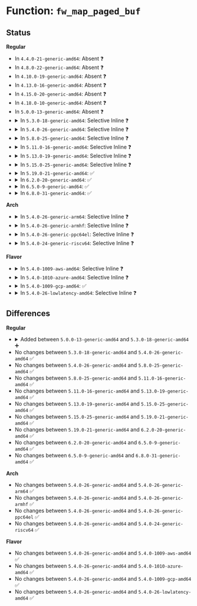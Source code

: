 # Function: <code>fw_map_paged_buf</code>

## Status
<b>Regular</b>
<ul>
<li>
In <code>4.4.0-21-generic-amd64</code>: Absent ❓
</li>
<li>
In <code>4.8.0-22-generic-amd64</code>: Absent ❓
</li>
<li>
In <code>4.10.0-19-generic-amd64</code>: Absent ❓
</li>
<li>
In <code>4.13.0-16-generic-amd64</code>: Absent ❓
</li>
<li>
In <code>4.15.0-20-generic-amd64</code>: Absent ❓
</li>
<li>
In <code>4.18.0-10-generic-amd64</code>: Absent ❓
</li>
<li>
In <code>5.0.0-13-generic-amd64</code>: Absent ❓
</li>
<li>
<details>
<summary>In <code>5.3.0-18-generic-amd64</code>: Selective Inline ❓</summary>

```c
int fw_map_paged_buf(struct fw_priv * fw_priv)
```

```json
{
  "name": "fw_map_paged_buf",
  "collision_type": "Unique Global",
  "inline_type": "Selective",
  "funcs": [
    {
      "addr": 18446744071586141488,
      "name": "fw_map_paged_buf",
      "external": true,
      "loc": "drivers/base/firmware_loader/main.c:319",
      "file": "drivers/base/firmware_loader/main.c",
      "inline": "not declared, inlined",
      "caller_inline": [],
      "caller_func": [
        "drivers/base/firmware_loader/main.c:fw_decompress_xz",
        "drivers/base/firmware_loader/fallback.c:firmware_loading_store"
      ]
    }
  ],
  "symbols": [
    {
      "addr": 18446744071586141488,
      "name": "fw_map_paged_buf",
      "section": ".text",
      "bind": "STB_GLOBAL",
      "size": 114
    }
  ]
}
```
</details>
</li>
<li>
<details>
<summary>In <code>5.4.0-26-generic-amd64</code>: Selective Inline ❓</summary>

```c
int fw_map_paged_buf(struct fw_priv * fw_priv)
```

```json
{
  "name": "fw_map_paged_buf",
  "collision_type": "Unique Global",
  "inline_type": "Selective",
  "funcs": [
    {
      "addr": 18446744071586289968,
      "name": "fw_map_paged_buf",
      "external": true,
      "loc": "drivers/base/firmware_loader/main.c:319",
      "file": "drivers/base/firmware_loader/main.c",
      "inline": "not declared, inlined",
      "caller_inline": [],
      "caller_func": [
        "drivers/base/firmware_loader/main.c:fw_decompress_xz",
        "drivers/base/firmware_loader/fallback.c:firmware_loading_store"
      ]
    }
  ],
  "symbols": [
    {
      "addr": 18446744071586289968,
      "name": "fw_map_paged_buf",
      "section": ".text",
      "bind": "STB_GLOBAL",
      "size": 114
    }
  ]
}
```
</details>
</li>
<li>
<details>
<summary>In <code>5.8.0-25-generic-amd64</code>: Selective Inline ❓</summary>

```c
int fw_map_paged_buf(struct fw_priv * fw_priv)
```

```json
{
  "name": "fw_map_paged_buf",
  "collision_type": "Unique Global",
  "inline_type": "Selective",
  "funcs": [
    {
      "addr": 18446744071587060618,
      "name": "fw_map_paged_buf",
      "external": true,
      "loc": "drivers/base/firmware_loader/main.c:328",
      "file": "drivers/base/firmware_loader/main.c",
      "inline": "not declared, inlined",
      "caller_inline": [
        "drivers/base/firmware_loader/main.c:fw_decompress_xz_pages",
        "drivers/base/firmware_loader/main.c:fw_decompress_xz_pages"
      ],
      "caller_func": [
        "drivers/base/firmware_loader/fallback.c:firmware_loading_store"
      ]
    }
  ],
  "symbols": [
    {
      "addr": 18446744071587060928,
      "name": "fw_map_paged_buf",
      "section": ".text",
      "bind": "STB_GLOBAL",
      "size": 89
    }
  ]
}
```
</details>
</li>
<li>
<details>
<summary>In <code>5.11.0-16-generic-amd64</code>: Selective Inline ❓</summary>

```c
int fw_map_paged_buf(struct fw_priv * fw_priv)
```

```json
{
  "name": "fw_map_paged_buf",
  "collision_type": "Unique Global",
  "inline_type": "Selective",
  "funcs": [
    {
      "addr": 18446744071587145114,
      "name": "fw_map_paged_buf",
      "external": true,
      "loc": "drivers/base/firmware_loader/main.c:349",
      "file": "drivers/base/firmware_loader/main.c",
      "inline": "not declared, inlined",
      "caller_inline": [
        "drivers/base/firmware_loader/main.c:fw_decompress_xz_pages",
        "drivers/base/firmware_loader/main.c:fw_decompress_xz_pages"
      ],
      "caller_func": [
        "drivers/base/firmware_loader/fallback.c:firmware_loading_store"
      ]
    }
  ],
  "symbols": [
    {
      "addr": 18446744071587145424,
      "name": "fw_map_paged_buf",
      "section": ".text",
      "bind": "STB_GLOBAL",
      "size": 89
    }
  ]
}
```
</details>
</li>
<li>
<details>
<summary>In <code>5.13.0-19-generic-amd64</code>: Selective Inline ❓</summary>

```c
int fw_map_paged_buf(struct fw_priv * fw_priv)
```

```json
{
  "name": "fw_map_paged_buf",
  "collision_type": "Unique Global",
  "inline_type": "Selective",
  "funcs": [
    {
      "addr": 18446744071587032339,
      "name": "fw_map_paged_buf",
      "external": true,
      "loc": "drivers/base/firmware_loader/main.c:350",
      "file": "drivers/base/firmware_loader/main.c",
      "inline": "not declared, inlined",
      "caller_inline": [
        "drivers/base/firmware_loader/main.c:fw_decompress_xz",
        "drivers/base/firmware_loader/main.c:fw_decompress_xz"
      ],
      "caller_func": [
        "drivers/base/firmware_loader/fallback.c:firmware_loading_store"
      ]
    }
  ],
  "symbols": [
    {
      "addr": 18446744071587032432,
      "name": "fw_map_paged_buf",
      "section": ".text",
      "bind": "STB_GLOBAL",
      "size": 89
    }
  ]
}
```
</details>
</li>
<li>
<details>
<summary>In <code>5.15.0-25-generic-amd64</code>: Selective Inline ❓</summary>

```c
int fw_map_paged_buf(struct fw_priv * fw_priv)
```

```json
{
  "name": "fw_map_paged_buf",
  "collision_type": "Unique Global",
  "inline_type": "Selective",
  "funcs": [
    {
      "addr": 18446744071587599395,
      "name": "fw_map_paged_buf",
      "external": true,
      "loc": "drivers/base/firmware_loader/main.c:351",
      "file": "drivers/base/firmware_loader/main.c",
      "inline": "not declared, inlined",
      "caller_inline": [
        "drivers/base/firmware_loader/main.c:fw_decompress_xz",
        "drivers/base/firmware_loader/main.c:fw_decompress_xz"
      ],
      "caller_func": [
        "drivers/base/firmware_loader/fallback.c:firmware_loading_store"
      ]
    }
  ],
  "symbols": [
    {
      "addr": 18446744071587599488,
      "name": "fw_map_paged_buf",
      "section": ".text",
      "bind": "STB_GLOBAL",
      "size": 89
    }
  ]
}
```
</details>
</li>
<li>
<details>
<summary>In <code>5.19.0-21-generic-amd64</code>: ✅</summary>

```c
int fw_map_paged_buf(struct fw_priv * fw_priv)
```

```json
{
  "name": "fw_map_paged_buf",
  "collision_type": "Unique Global",
  "inline_type": "No",
  "funcs": [
    {
      "addr": 18446744071588937152,
      "name": "fw_map_paged_buf",
      "external": true,
      "loc": "drivers/base/firmware_loader/main.c:290",
      "file": "drivers/base/firmware_loader/main.c",
      "inline": "seen, unknown",
      "caller_inline": [],
      "caller_func": [
        "drivers/base/firmware_loader/main.c:fw_decompress_xz",
        "drivers/base/firmware_loader/sysfs.c:firmware_loading_store"
      ]
    }
  ],
  "symbols": [
    {
      "addr": 18446744071588937152,
      "name": "fw_map_paged_buf",
      "section": ".text",
      "bind": "STB_GLOBAL",
      "size": 118
    }
  ]
}
```
</details>
</li>
<li>
<details>
<summary>In <code>6.2.0-20-generic-amd64</code>: ✅</summary>

```c
int fw_map_paged_buf(struct fw_priv * fw_priv)
```

```json
{
  "name": "fw_map_paged_buf",
  "collision_type": "Unique Global",
  "inline_type": "No",
  "funcs": [
    {
      "addr": 18446744071590451392,
      "name": "fw_map_paged_buf",
      "external": true,
      "loc": "drivers/base/firmware_loader/main.c:290",
      "file": "drivers/base/firmware_loader/main.c",
      "inline": "seen, unknown",
      "caller_inline": [],
      "caller_func": [
        "drivers/base/firmware_loader/main.c:fw_decompress_xz",
        "drivers/base/firmware_loader/sysfs.c:firmware_loading_store"
      ]
    }
  ],
  "symbols": [
    {
      "addr": 18446744071590451392,
      "name": "fw_map_paged_buf",
      "section": ".text",
      "bind": "STB_GLOBAL",
      "size": 118
    }
  ]
}
```
</details>
</li>
<li>
<details>
<summary>In <code>6.5.0-9-generic-amd64</code>: ✅</summary>

```c
int fw_map_paged_buf(struct fw_priv * fw_priv)
```

```json
{
  "name": "fw_map_paged_buf",
  "collision_type": "Unique Global",
  "inline_type": "No",
  "funcs": [
    {
      "addr": 18446744071590771632,
      "name": "fw_map_paged_buf",
      "external": true,
      "loc": "drivers/base/firmware_loader/main.c:290",
      "file": "drivers/base/firmware_loader/main.c",
      "inline": "seen, unknown",
      "caller_inline": [],
      "caller_func": [
        "drivers/base/firmware_loader/main.c:fw_decompress_xz",
        "drivers/base/firmware_loader/sysfs.c:firmware_loading_store"
      ]
    }
  ],
  "symbols": [
    {
      "addr": 18446744071590771632,
      "name": "fw_map_paged_buf",
      "section": ".text",
      "bind": "STB_GLOBAL",
      "size": 118
    }
  ]
}
```
</details>
</li>
<li>
<details>
<summary>In <code>6.8.0-31-generic-amd64</code>: ✅</summary>

```c
int fw_map_paged_buf(struct fw_priv * fw_priv)
```

```json
{
  "name": "fw_map_paged_buf",
  "collision_type": "Unique Global",
  "inline_type": "No",
  "funcs": [
    {
      "addr": 18446744071591114176,
      "name": "fw_map_paged_buf",
      "external": true,
      "loc": "drivers/base/firmware_loader/main.c:291",
      "file": "drivers/base/firmware_loader/main.c",
      "inline": "seen, unknown",
      "caller_inline": [],
      "caller_func": [
        "drivers/base/firmware_loader/main.c:fw_decompress_xz",
        "drivers/base/firmware_loader/sysfs.c:firmware_loading_store"
      ]
    }
  ],
  "symbols": [
    {
      "addr": 18446744071591114176,
      "name": "fw_map_paged_buf",
      "section": ".text",
      "bind": "STB_GLOBAL",
      "size": 118
    }
  ]
}
```
</details>
</li>
</ul>
<b>Arch</b>
<ul>
<li>
<details>
<summary>In <code>5.4.0-26-generic-arm64</code>: Selective Inline ❓</summary>

```c
int fw_map_paged_buf(struct fw_priv * fw_priv)
```

```json
{
  "name": "fw_map_paged_buf",
  "collision_type": "Unique Global",
  "inline_type": "Selective",
  "funcs": [
    {
      "addr": 18446603336499122032,
      "name": "fw_map_paged_buf",
      "external": true,
      "loc": "drivers/base/firmware_loader/main.c:319",
      "file": "drivers/base/firmware_loader/main.c",
      "inline": "not declared, inlined",
      "caller_inline": [],
      "caller_func": [
        "drivers/base/firmware_loader/main.c:fw_decompress_xz",
        "drivers/base/firmware_loader/fallback.c:firmware_loading_store"
      ]
    }
  ],
  "symbols": [
    {
      "addr": 18446603336499122032,
      "name": "fw_map_paged_buf",
      "section": ".text",
      "bind": "STB_GLOBAL",
      "size": 272
    }
  ]
}
```
</details>
</li>
<li>
<details>
<summary>In <code>5.4.0-26-generic-armhf</code>: Selective Inline ❓</summary>

```c
int fw_map_paged_buf(struct fw_priv * fw_priv)
```

```json
{
  "name": "fw_map_paged_buf",
  "collision_type": "Unique Global",
  "inline_type": "Selective",
  "funcs": [
    {
      "addr": 3231670404,
      "name": "fw_map_paged_buf",
      "external": true,
      "loc": "drivers/base/firmware_loader/main.c:319",
      "file": "drivers/base/firmware_loader/main.c",
      "inline": "not declared, inlined",
      "caller_inline": [],
      "caller_func": [
        "drivers/base/firmware_loader/main.c:fw_decompress_xz",
        "drivers/base/firmware_loader/fallback.c:firmware_loading_store"
      ]
    }
  ],
  "symbols": [
    {
      "addr": 3231670404,
      "name": "fw_map_paged_buf",
      "section": ".text",
      "bind": "STB_GLOBAL",
      "size": 120
    }
  ]
}
```
</details>
</li>
<li>
<details>
<summary>In <code>5.4.0-26-generic-ppc64el</code>: Selective Inline ❓</summary>

```c
int fw_map_paged_buf(struct fw_priv * fw_priv)
```

```json
{
  "name": "fw_map_paged_buf",
  "collision_type": "Unique Global",
  "inline_type": "Selective",
  "funcs": [
    {
      "addr": 13835058055292310080,
      "name": "fw_map_paged_buf",
      "external": true,
      "loc": "drivers/base/firmware_loader/main.c:319",
      "file": "drivers/base/firmware_loader/main.c",
      "inline": "not declared, inlined",
      "caller_inline": [],
      "caller_func": [
        "drivers/base/firmware_loader/main.c:fw_decompress_xz",
        "drivers/base/firmware_loader/fallback.c:firmware_loading_store"
      ]
    }
  ],
  "symbols": [
    {
      "addr": 13835058055292310080,
      "name": "fw_map_paged_buf",
      "section": ".text",
      "bind": "STB_GLOBAL",
      "size": 176
    }
  ]
}
```
</details>
</li>
<li>
<details>
<summary>In <code>5.4.0-24-generic-riscv64</code>: Selective Inline ❓</summary>

```c
int fw_map_paged_buf(struct fw_priv * fw_priv)
```

```json
{
  "name": "fw_map_paged_buf",
  "collision_type": "Unique Global",
  "inline_type": "Selective",
  "funcs": [
    {
      "addr": 18446743936276438146,
      "name": "fw_map_paged_buf",
      "external": true,
      "loc": "drivers/base/firmware_loader/main.c:319",
      "file": "drivers/base/firmware_loader/main.c",
      "inline": "not declared, inlined",
      "caller_inline": [],
      "caller_func": [
        "drivers/base/firmware_loader/main.c:fw_decompress_xz",
        "drivers/base/firmware_loader/fallback.c:firmware_loading_store"
      ]
    }
  ],
  "symbols": [
    {
      "addr": 18446743936276438146,
      "name": "fw_map_paged_buf",
      "section": ".text",
      "bind": "STB_GLOBAL",
      "size": 90
    }
  ]
}
```
</details>
</li>
</ul>
<b>Flavor</b>
<ul>
<li>
<details>
<summary>In <code>5.4.0-1009-aws-amd64</code>: Selective Inline ❓</summary>

```c
int fw_map_paged_buf(struct fw_priv * fw_priv)
```

```json
{
  "name": "fw_map_paged_buf",
  "collision_type": "Unique Global",
  "inline_type": "Selective",
  "funcs": [
    {
      "addr": 18446744071586053216,
      "name": "fw_map_paged_buf",
      "external": true,
      "loc": "drivers/base/firmware_loader/main.c:319",
      "file": "drivers/base/firmware_loader/main.c",
      "inline": "not declared, inlined",
      "caller_inline": [],
      "caller_func": [
        "drivers/base/firmware_loader/main.c:fw_decompress_xz",
        "drivers/base/firmware_loader/fallback.c:firmware_loading_store"
      ]
    }
  ],
  "symbols": [
    {
      "addr": 18446744071586053216,
      "name": "fw_map_paged_buf",
      "section": ".text",
      "bind": "STB_GLOBAL",
      "size": 114
    }
  ]
}
```
</details>
</li>
<li>
<details>
<summary>In <code>5.4.0-1010-azure-amd64</code>: Selective Inline ❓</summary>

```c
int fw_map_paged_buf(struct fw_priv * fw_priv)
```

```json
{
  "name": "fw_map_paged_buf",
  "collision_type": "Unique Global",
  "inline_type": "Selective",
  "funcs": [
    {
      "addr": 18446744071585899168,
      "name": "fw_map_paged_buf",
      "external": true,
      "loc": "drivers/base/firmware_loader/main.c:319",
      "file": "drivers/base/firmware_loader/main.c",
      "inline": "not declared, inlined",
      "caller_inline": [],
      "caller_func": [
        "drivers/base/firmware_loader/main.c:fw_decompress_xz",
        "drivers/base/firmware_loader/fallback.c:firmware_loading_store"
      ]
    }
  ],
  "symbols": [
    {
      "addr": 18446744071585899168,
      "name": "fw_map_paged_buf",
      "section": ".text",
      "bind": "STB_GLOBAL",
      "size": 114
    }
  ]
}
```
</details>
</li>
<li>
<details>
<summary>In <code>5.4.0-1009-gcp-amd64</code>: ✅</summary>

```c
int fw_map_paged_buf(struct fw_priv * fw_priv)
```

```json
{
  "name": "fw_map_paged_buf",
  "collision_type": "Unique Global",
  "inline_type": "No",
  "funcs": [
    {
      "addr": 18446744071586239360,
      "name": "fw_map_paged_buf",
      "external": true,
      "loc": "drivers/base/firmware_loader/main.c:319",
      "file": "drivers/base/firmware_loader/main.c",
      "inline": "seen, unknown",
      "caller_inline": [],
      "caller_func": [
        "drivers/base/firmware_loader/fallback.c:firmware_loading_store"
      ]
    }
  ],
  "symbols": [
    {
      "addr": 18446744071586239360,
      "name": "fw_map_paged_buf",
      "section": ".text",
      "bind": "STB_GLOBAL",
      "size": 114
    }
  ]
}
```
</details>
</li>
<li>
<details>
<summary>In <code>5.4.0-26-lowlatency-amd64</code>: Selective Inline ❓</summary>

```c
int fw_map_paged_buf(struct fw_priv * fw_priv)
```

```json
{
  "name": "fw_map_paged_buf",
  "collision_type": "Unique Global",
  "inline_type": "Selective",
  "funcs": [
    {
      "addr": 18446744071586348960,
      "name": "fw_map_paged_buf",
      "external": true,
      "loc": "drivers/base/firmware_loader/main.c:319",
      "file": "drivers/base/firmware_loader/main.c",
      "inline": "not declared, inlined",
      "caller_inline": [],
      "caller_func": [
        "drivers/base/firmware_loader/main.c:fw_decompress_xz",
        "drivers/base/firmware_loader/fallback.c:firmware_loading_store"
      ]
    }
  ],
  "symbols": [
    {
      "addr": 18446744071586348960,
      "name": "fw_map_paged_buf",
      "section": ".text",
      "bind": "STB_GLOBAL",
      "size": 114
    }
  ]
}
```
</details>
</li>
</ul>

## Differences
<b>Regular</b>
<ul>
<li>
<details>
<summary>Added between <code>5.0.0-13-generic-amd64</code> and <code>5.3.0-18-generic-amd64</code> ➕</summary>

```c
int fw_map_paged_buf(struct fw_priv * fw_priv)
```
</details>
</li>
<li>
No changes between <code>5.3.0-18-generic-amd64</code> and <code>5.4.0-26-generic-amd64</code> ✅
</li>
<li>
No changes between <code>5.4.0-26-generic-amd64</code> and <code>5.8.0-25-generic-amd64</code> ✅
</li>
<li>
No changes between <code>5.8.0-25-generic-amd64</code> and <code>5.11.0-16-generic-amd64</code> ✅
</li>
<li>
No changes between <code>5.11.0-16-generic-amd64</code> and <code>5.13.0-19-generic-amd64</code> ✅
</li>
<li>
No changes between <code>5.13.0-19-generic-amd64</code> and <code>5.15.0-25-generic-amd64</code> ✅
</li>
<li>
No changes between <code>5.15.0-25-generic-amd64</code> and <code>5.19.0-21-generic-amd64</code> ✅
</li>
<li>
No changes between <code>5.19.0-21-generic-amd64</code> and <code>6.2.0-20-generic-amd64</code> ✅
</li>
<li>
No changes between <code>6.2.0-20-generic-amd64</code> and <code>6.5.0-9-generic-amd64</code> ✅
</li>
<li>
No changes between <code>6.5.0-9-generic-amd64</code> and <code>6.8.0-31-generic-amd64</code> ✅
</li>
</ul>
<b>Arch</b>
<ul>
<li>
No changes between <code>5.4.0-26-generic-amd64</code> and <code>5.4.0-26-generic-arm64</code> ✅
</li>
<li>
No changes between <code>5.4.0-26-generic-amd64</code> and <code>5.4.0-26-generic-armhf</code> ✅
</li>
<li>
No changes between <code>5.4.0-26-generic-amd64</code> and <code>5.4.0-26-generic-ppc64el</code> ✅
</li>
<li>
No changes between <code>5.4.0-26-generic-amd64</code> and <code>5.4.0-24-generic-riscv64</code> ✅
</li>
</ul>
<b>Flavor</b>
<ul>
<li>
No changes between <code>5.4.0-26-generic-amd64</code> and <code>5.4.0-1009-aws-amd64</code> ✅
</li>
<li>
No changes between <code>5.4.0-26-generic-amd64</code> and <code>5.4.0-1010-azure-amd64</code> ✅
</li>
<li>
No changes between <code>5.4.0-26-generic-amd64</code> and <code>5.4.0-1009-gcp-amd64</code> ✅
</li>
<li>
No changes between <code>5.4.0-26-generic-amd64</code> and <code>5.4.0-26-lowlatency-amd64</code> ✅
</li>
</ul>
